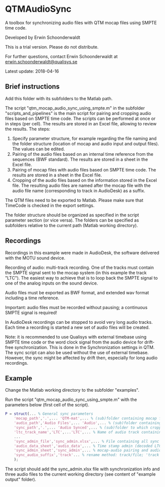 # QTMAudioSync

A toolbox for synchronizing audio files with QTM mocap files using SMPTE time code.

Developed by Erwin Schoonderwaldt

This is a trial version. Please do not distribute.

For further questions, contact Erwin Schoonderwaldt at erwin.schoonderwaldt@qualisys.se

Latest update: 2018-04-16


## Brief instructions

Add this folder with its subfolders to the Matlab path.

The script "qtm_mocap_audio_sync_using_smpte.m" in the subfolder "scripts_and_pipelines" is the main script for pairing and cropping audio files based on SMPTE time code.
The scripts can be performed at once or in steps (per cell). The results are stored in an Excel file, allowing to review the results. The steps:
1) Specify parameter structure, for example regarding the file naming and the folder structure (location of mocap and audio input and output files). The values can be edited.
2) Pairing of the audio files based on an internal time reference from the sequences (BWF standard). The results are stored in a sheet in the Excel file.
3) Pairing of mocap files with audio files based on SMPTE time code. The results are stored in a sheet in the Excel file.
4) Cropping of the audio files based on the information stored in the Excel file. The resulting audio files are named after the mocap file with the audio file name (corresponding to track in AudioDesk) as a suffix.

The QTM files need to be exported to Matlab. Please make sure that TimeCode is checked in the export settings.

The folder structure should be organized as specified in the script parameter section (or vice versa). The folders can be specified as subfolders relative to the current path (Matlab working directory).


## Recordings

Recordings in this example were made in AudioDesk, the software delivered with the MOTU sound device.

Recording of audio: multi-track recording. One of the tracks must contain the SMPTE signal sent to the mocap system (in this example the track "LTC"). The easiest way to achieve that is to loop back the SMPTE signal to one of the analog inputs on the sound device.

Audio files must be exported as BWF format, and extended wav format including a time reference.

Important: audio files must be recorded without pausing; a continuous SMPTE signal is required!

In AudioDesk recordings can be stopped to avoid very long audio tracks. Each time a recording is started a new set of audio files will be created.

Note: it is recommended to use Qualisys with external timebase using SMPTE time code or the word clock signal from the audio device for drift-free synchronization. This is done in the Synchronization settings in QTM. The sync script can also be used without the use of external timebase. However, the sync might be affected by drift then, especially for long audio recordings.


## Example

Change the Matlab working directory to the subfolder "examples".

Run the script "qtm_mocap_audio_sync_using_smpte.m" with the parameters below (first cell of the script).

```matlab
P = struct(... % General sync parameters
    'mocap_path','.',... 'QTM-mat',... % (sub)folder containing mocap files (QTM exported .mat files)
    'audio_path','Audio Files',... 'Audio',... % (sub)folder containing audio files (BWF format, .wav)
    'sync_path','.',... 'Audio Synced',... % (sub)folder to which cropped audio files are written
    'ltc_track_name','LTC',...'LTC',... % Name of audio track containing the recorded SMPTE signal (linear time code)
    ...
    'sync_admin_file','sync_admin.xlsx',... % File containing all sync information
    'audio_data_sheet','audio_data',... % Time stamp admin (decoded LTC) for audio files (auto-generated)
    'sync_admin_sheet','sync_admin',... % mocap-audio pairing and audio cropping parameters (auto-generated)
    'sync_audio_suffix','track'... % rename method: track/file; 'track' assumes AudioDesk file name convention (track name and index, e.g. MIC1-02.wav)
    );
```

The script should add the sync_admin.xlsx file with synchronization info and three audio files to the current working directory (see content of "example output" folder).

